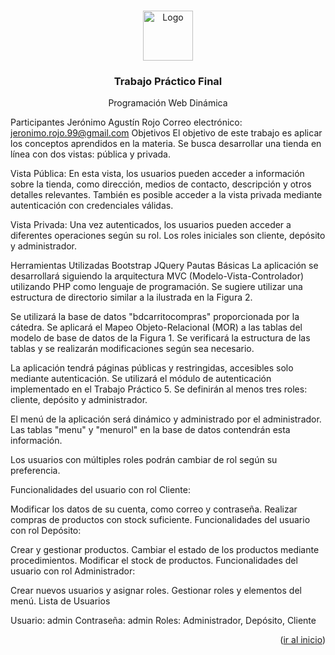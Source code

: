 <a name="readme-top"></a>

<br />
<div align="center">
    <img src="./Vista/img/logo.png" alt="Logo" width="80" height="80">

  <h3 align="center">Trabajo Práctico Final</h3>

  <p align="center">
    Programación Web Dinámica
    <br />
  </p>
</div>

Participantes
Jerónimo Agustín Rojo
Correo electrónico: jeronimo.rojo.99@gmail.com
Objetivos
El objetivo de este trabajo es aplicar los conceptos aprendidos en la materia. Se busca desarrollar una tienda en línea con dos vistas: pública y privada.

Vista Pública:
En esta vista, los usuarios pueden acceder a información sobre la tienda, como dirección, medios de contacto, descripción y otros detalles relevantes. También es posible acceder a la vista privada mediante autenticación con credenciales válidas.

Vista Privada:
Una vez autenticados, los usuarios pueden acceder a diferentes operaciones según su rol. Los roles iniciales son cliente, depósito y administrador.

Herramientas Utilizadas
Bootstrap
JQuery
Pautas Básicas
La aplicación se desarrollará siguiendo la arquitectura MVC (Modelo-Vista-Controlador) utilizando PHP como lenguaje de programación. Se sugiere utilizar una estructura de directorio similar a la ilustrada en la Figura 2.

Se utilizará la base de datos "bdcarritocompras" proporcionada por la cátedra. Se aplicará el Mapeo Objeto-Relacional (MOR) a las tablas del modelo de base de datos de la Figura 1. Se verificará la estructura de las tablas y se realizarán modificaciones según sea necesario.

La aplicación tendrá páginas públicas y restringidas, accesibles solo mediante autenticación. Se utilizará el módulo de autenticación implementado en el Trabajo Práctico 5. Se definirán al menos tres roles: cliente, depósito y administrador.

El menú de la aplicación será dinámico y administrado por el administrador. Las tablas "menu" y "menurol" en la base de datos contendrán esta información.

Los usuarios con múltiples roles podrán cambiar de rol según su preferencia.

Funcionalidades del usuario con rol Cliente:

Modificar los datos de su cuenta, como correo y contraseña.
Realizar compras de productos con stock suficiente.
Funcionalidades del usuario con rol Depósito:

Crear y gestionar productos.
Cambiar el estado de los productos mediante procedimientos.
Modificar el stock de productos.
Funcionalidades del usuario con rol Administrador:

Crear nuevos usuarios y asignar roles.
Gestionar roles y elementos del menú.
Lista de Usuarios

Usuario: admin
Contraseña: admin
Roles: Administrador, Depósito, Cliente

<p align="right">(<a href="#readme-top">ir al inicio</a>)</p>

